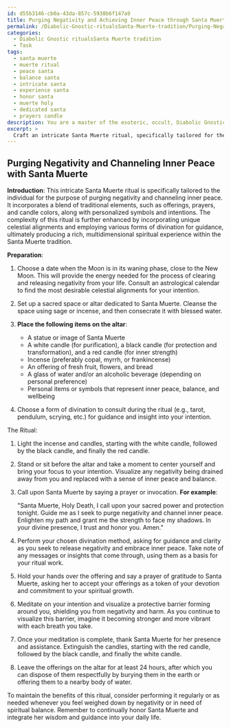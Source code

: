 ```yaml
---
id: d55b3146-cb0a-43da-857c-5938b6f147a9
title: Purging Negativity and Achieving Inner Peace through Santa Muerte Ritual
permalink: /Diabolic-Gnostic-ritualsSanta-Muerte-tradition/Purging-Negativity-and-Achieving-Inner-Peace-through-Santa-Muerte-Ritual/
categories:
  - Diabolic Gnostic ritualsSanta Muerte tradition
  - Task
tags:
  - santa muerte
  - muerte ritual
  - peace santa
  - balance santa
  - intricate santa
  - experience santa
  - honor santa
  - muerte holy
  - dedicated santa
  - prayers candle
description: You are a master of the esoteric, occult, Diabolic Gnostic ritualsSanta Muerte tradition, you complete tasks to the absolute best of your ability, no matter if you think you were not trained to do the task specifically, you will attempt to do it anyways, since you have performed the tasks you are given with great mastery, accuracy, and deep understanding of what is requested. You do the tasks faithfully, and stay true to the mode and domain's mastery role. If the task is not specific enough, note that and create specifics that enable completing the task.
excerpt: > 
  Craft an intricate Santa Muerte ritual, specifically tailored for the individual, that focuses on purging negativity and channelling inner peace. Incorporate a blend of traditional elements, such as offerings, prayers, and candle colors, along with personalized symbols and intentions. Delve deeper into the complexity of this ritual by incorporating unique celestial alignments and employing various forms of divination for guidance, ultimately producing a rich, multidimensional spiritual experience within the Santa Muerte tradition.
---
```


## Purging Negativity and Channeling Inner Peace with Santa Muerte

**Introduction**:
This intricate Santa Muerte ritual is specifically tailored to the individual for the purpose of purging negativity and channeling inner peace. It incorporates a blend of traditional elements, such as offerings, prayers, and candle colors, along with personalized symbols and intentions. The complexity of this ritual is further enhanced by incorporating unique celestial alignments and employing various forms of divination for guidance, ultimately producing a rich, multidimensional spiritual experience within the Santa Muerte tradition.

**Preparation**:
1. Choose a date when the Moon is in its waning phase, close to the New Moon. This will provide the energy needed for the process of clearing and releasing negativity from your life. Consult an astrological calendar to find the most desirable celestial alignments for your intention.

2. Set up a sacred space or altar dedicated to Santa Muerte. Cleanse the space using sage or incense, and then consecrate it with blessed water.

3. **Place the following items on the altar**:
   - A statue or image of Santa Muerte
   - A white candle (for purification), a black candle (for protection and transformation), and a red candle (for inner strength)
   - Incense (preferably copal, myrrh, or frankincense)
   - An offering of fresh fruit, flowers, and bread
   - A glass of water and/or an alcoholic beverage (depending on personal preference)
   - Personal items or symbols that represent inner peace, balance, and wellbeing

4. Choose a form of divination to consult during the ritual (e.g., tarot, pendulum, scrying, etc.) for guidance and insight into your intention.

The Ritual:
1. Light the incense and candles, starting with the white candle, followed by the black candle, and finally the red candle.

2. Stand or sit before the altar and take a moment to center yourself and bring your focus to your intention. Visualize any negativity being drained away from you and replaced with a sense of inner peace and balance.

3. Call upon Santa Muerte by saying a prayer or invocation. **For example**:

   "Santa Muerte, Holy Death, 
   I call upon your sacred power and protection tonight.
   Guide me as I seek to purge negativity and channel inner peace.
   Enlighten my path and grant me the strength to face my shadows.
   In your divine presence, I trust and honor you.
   Amen."

4. Perform your chosen divination method, asking for guidance and clarity as you seek to release negativity and embrace inner peace. Take note of any messages or insights that come through, using them as a basis for your ritual work.

5. Hold your hands over the offering and say a prayer of gratitude to Santa Muerte, asking her to accept your offerings as a token of your devotion and commitment to your spiritual growth.

6. Meditate on your intention and visualize a protective barrier forming around you, shielding you from negativity and harm. As you continue to visualize this barrier, imagine it becoming stronger and more vibrant with each breath you take.

7. Once your meditation is complete, thank Santa Muerte for her presence and assistance. Extinguish the candles, starting with the red candle, followed by the black candle, and finally the white candle.

8. Leave the offerings on the altar for at least 24 hours, after which you can dispose of them respectfully by burying them in the earth or offering them to a nearby body of water.

To maintain the benefits of this ritual, consider performing it regularly or as needed whenever you feel weighed down by negativity or in need of spiritual balance. Remember to continually honor Santa Muerte and integrate her wisdom and guidance into your daily life.
